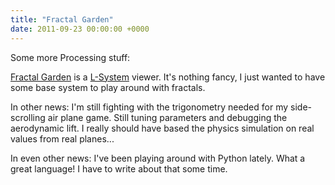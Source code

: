 ```yaml
---
title: "Fractal Garden"
date: 2011-09-23 00:00:00 +0000
---
```

Some more Processing stuff:

<a href="http://r-wos.org/processing/fractal_garden/index.html">Fractal Garden</a> is a <a href="http://en.wikipedia.org/wiki/L-system">L-System</a> viewer. It's nothing fancy, I just wanted to have some base system to play around with fractals.

In other news: I'm still fighting with the trigonometry needed for my side-scrolling air plane game. Still tuning parameters and debugging the aerodynamic lift. I really should have based the physics simulation on real values from real planes...

In even other news: I've been playing around with Python lately. What a great language! I have to write about that some time.
